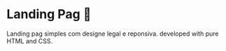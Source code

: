 # Landing Pag :flashlight:

Landing pag simples com designe legal e reponsiva. 
developed with pure HTML and CSS.